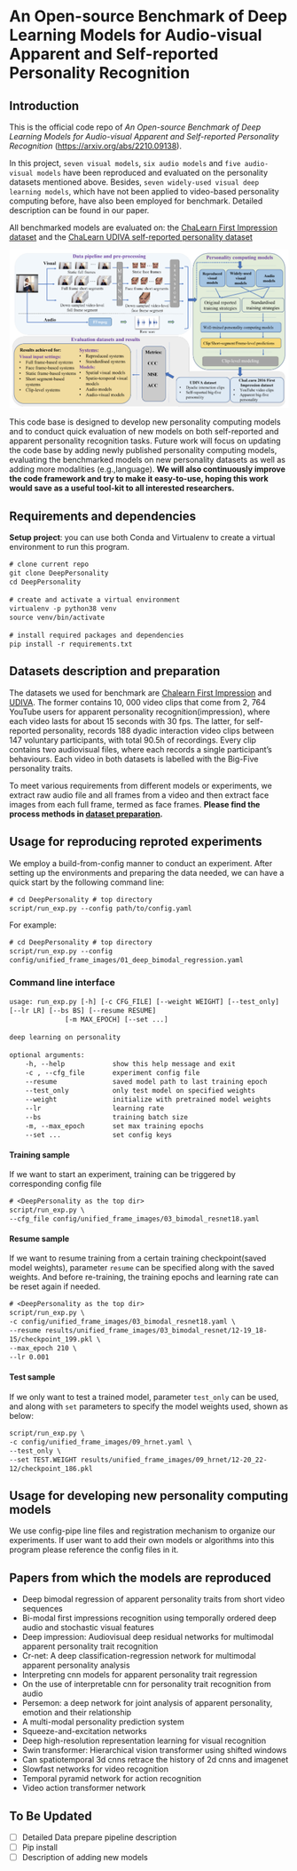 # An Open-source Benchmark of Deep Learning Models for Audio-visual Apparent and Self-reported Personality Recognition
## Introduction
This is the official code repo of *An Open-source Benchmark of Deep Learning Models for Audio-visual Apparent and Self-reported Personality Recognition* (https://arxiv.org/abs/2210.09138).

In this project, `seven visual models`, `six audio models` and `five audio-visual models` have been reproduced and evaluated on the personality datasets mentioned above. Besides, `seven widely-used visual deep learning models`, which have not been applied to video-based personality computing before, have also been employed for benchmark. Detailed description can be found in our paper.

All benchmarked models are evaluated on: 
the [ChaLearn First Impression dataset](https://chalearnlap.cvc.uab.cat/dataset/24/description/#) and
the [ChaLearn UDIVA self-reported personality dataset](https://chalearnlap.cvc.uab.es/dataset/41/description/#)


<center>
<img src="docs/figures/pipeline.png" />
</center>

This code base is designed to develop new personality computing models and to conduct quick evaluation of
new models on both self-reported and apparent personality recognition tasks. Future work will focus on 
updating the code base by adding newly published personality computing models, evaluating the benchmarked models on new
personality datasets as well as adding more modalities (e.g.,language). **We will also continuously improve the code framework
and try to make it easy-to-use, hoping this work would save as a useful tool-kit to all interested researchers.**


## Requirements and dependencies
 **Setup project**: you can use both Conda and Virtualenv to create a virtual environment to run this program.
```shell
# clone current repo
git clone DeepPersonality
cd DeepPersonality

# create and activate a virtual environment
virtualenv -p python38 venv
source venv/bin/activate

# install required packages and dependencies
pip install -r requirements.txt
```
## Datasets description and preparation
The datasets we used for benchmark are [Chalearn First Impression](https://chalearnlap.cvc.uab.cat/dataset/24/description/#) 
and [UDIVA](https://chalearnlap.cvc.uab.es/dataset/41/description/#). The former contains  10, 000 video clips that come from 2, 764 YouTube users for apparent personality recognition(impression), 
where each video lasts for about 15 seconds with 30 fps. The latter, for self-reported personality, records 188 dyadic 
interaction video clips between 147 voluntary participants, with total 90.5h of recordings. Every clip contains two 
audiovisual files, where each records a single participant’s behaviours. Each video in both datasets is labelled with 
the Big-Five personality traits. 

To meet various requirements from different models or experiments, we extract raw audio file and all frames from a video
and then extract face images from each full frame, termed as face frames. **Please find the process methods in 
[dataset preparation](datasets/README.md).**


## Usage for reproducing reproted experiments
We employ a build-from-config manner to conduct an experiment. After setting up the environments and preparing the data needed,
we can have a quick start by the following command line:
```shell
# cd DeepPersonality # top directory 
script/run_exp.py --config path/to/config.yaml 
```
For example:
```shell
# cd DeepPersonality # top directory
script/run_exp.py --config config/unified_frame_images/01_deep_bimodal_regression.yaml
```


### Command line interface
    usage: run_exp.py [-h] [-c CFG_FILE] [--weight WEIGHT] [--test_only] [--lr LR] [--bs BS] [--resume RESUME]
                  [-m MAX_EPOCH] [--set ...]

    deep learning on personality

    optional arguments:
        -h, --help            show this help message and exit
        -c , --cfg_file       experiment config file
        --resume              saved model path to last training epoch
        --test_only           only test model on specified weights
        --weight              initialize with pretrained model weights
        --lr                  learning rate
        --bs                  training batch size
        -m, --max_epoch       set max training epochs
        --set ...             set config keys

#### Training sample
If we want to start an experiment, training can be triggered by corresponding config file
```shell
# <DeepPersonality as the top dir>
script/run_exp.py \
--cfg_file config/unified_frame_images/03_bimodal_resnet18.yaml 

```

#### Resume sample
If we want to resume training from a certain training checkpoint(saved model weights), parameter `resume` can be specified 
along with the saved weights. And before re-training, the training epochs and learning rate can be reset again if needed.
```shell
# <DeepPersonality as the top dir>
script/run_exp.py \
-c config/unified_frame_images/03_bimodal_resnet18.yaml \
--resume results/unified_frame_images/03_bimodal_resnet/12-19_18-15/checkpoint_199.pkl \
--max_epoch 210 \
--lr 0.001
```
#### Test sample
If we only want to test a trained model, parameter `test_only` can be used, and along with `set` parameters to specify the model 
weights used, shown as below:
```shell
script/run_exp.py \
-c config/unified_frame_images/09_hrnet.yaml \
--test_only \
--set TEST.WEIGHT results/unified_frame_images/09_hrnet/12-20_22-12/checkpoint_186.pkl
```



## Usage for developing new personality computing models
We use config-pipe line files and registration mechanism to organize our experiments. If user want to add their own 
models or algorithms into this program please reference the config files in it.




## Papers from which the models are reproduced

- Deep bimodal regression of apparent personality traits from short video sequences
- Bi-modal first impressions recognition using temporally ordered deep audio and stochastic visual features
- Deep impression: Audiovisual deep residual networks for multimodal apparent personality trait recognition
- Cr-net: A deep classification-regression network for multimodal apparent personality analysis
- Interpreting cnn models for apparent personality trait regression
- On the use of interpretable cnn for personality trait recognition from audio
- Persemon: a deep network for joint analysis of apparent personality, emotion and their relationship
- A multi-modal personality prediction system
- Squeeze-and-excitation networks
- Deep high-resolution representation learning for visual recognition
- Swin transformer: Hierarchical vision transformer using shifted windows
- Can spatiotemporal 3d cnns retrace the history of 2d cnns and imagenet
- Slowfast networks for video recognition
- Temporal pyramid network for action recognition
- Video action transformer network



## To Be Updated
- [ ] Detailed Data prepare pipeline description
- [ ] Pip install
- [ ] Description of adding new models
